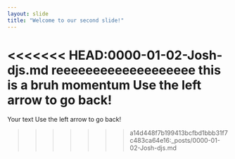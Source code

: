 ```yaml
---
layout: slide
title: "Welcome to our second slide!"
---
```

<<<<<<< HEAD:0000-01-02-Josh-djs.md
reeeeeeeeeeeeeeeeeee this is a bruh momentum
Use the left arrow to go back!
=======
Your text
Use the left arrow to go back!
>>>>>>> a14d448f7b199413bcfbd1bbb31f7c483ca64e16:_posts/0000-01-02-Josh-djs.md
